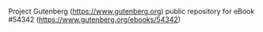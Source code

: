 Project Gutenberg (https://www.gutenberg.org) public repository for
eBook #54342 (https://www.gutenberg.org/ebooks/54342)
